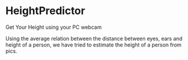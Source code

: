 # HeightPredictor
Get Your Height using your PC webcam

Using the average relation between the distance between eyes, ears and height of a person, we have tried to estimate the height of a person from pics.
